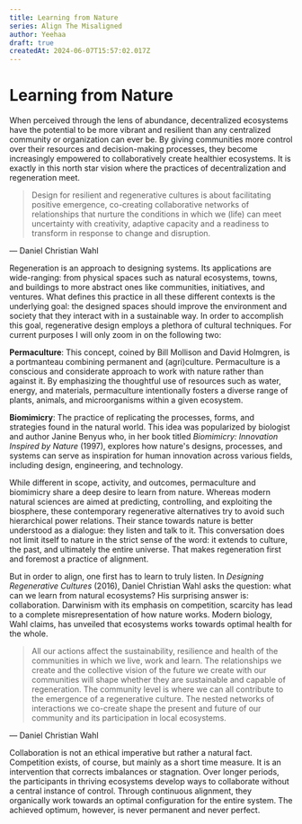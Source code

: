 ```yaml
---
title: Learning from Nature
series: Align The Misaligned
author: Yeehaa
draft: true
createdAt: 2024-06-07T15:57:02.017Z
---
```

# Learning from Nature

When perceived through the lens of abundance, decentralized ecosystems have the potential to be more vibrant and resilient than any centralized community or organization can ever be. By giving communities more control over their resources and decision-making processes, they become increasingly empowered to collaboratively create healthier ecosystems. It is exactly in this north star vision where the practices of decentralization and regeneration meet.

 > 
 > Design for resilient and regenerative cultures is about facilitating positive emergence, co-creating collaborative networks of relationships that nurture the conditions in which we (life) can meet uncertainty with creativity, adaptive capacity and a readiness to transform in response to change and disruption.

— Daniel Christian Wahl

Regeneration is an approach to designing systems. Its applications are wide-ranging: from physical spaces such as natural ecosystems, towns, and buildings to more abstract ones like communities, initiatives, and ventures. What defines this practice in all these different contexts is the underlying goal: the designed spaces should improve the environment and society that they interact with in a sustainable way. In order to accomplish this goal, regenerative design employs a plethora of cultural techniques. For current purposes I will only zoom in on the following two:

**Permaculture**: This concept, coined by Bill Mollison and David Holmgren, is a portmanteau combining permanent and (agri)culture. Permaculture is a conscious and considerate approach to work with nature rather than against it. By emphasizing the thoughtful use of resources such as water, energy, and materials, permaculture intentionally fosters a diverse range of plants, animals, and microorganisms within a given ecosystem.

**Biomimicry**: The practice of replicating the processes, forms, and strategies found in the natural world. This idea was popularized by biologist and author Janine Benyus who, in her book titled *Biomimicry: Innovation Inspired by Nature* (1997), explores how nature's designs, processes, and systems can serve as inspiration for human innovation across various fields, including design, engineering, and technology.

While different in scope, activity, and outcomes, permaculture and biomimicry share a deep desire to learn from nature. Whereas modern natural sciences are aimed at predicting, controlling, and exploiting the biosphere, these contemporary regenerative alternatives try to avoid such hierarchical power relations. Their stance towards nature is better understood as a dialogue: they listen and talk to it. This conversation does not limit itself to nature in the strict sense of the word: it extends to culture, the past, and ultimately the entire universe. That makes regeneration first and foremost a practice of alignment.

But in order to align, one first has to learn to truly listen. In *Designing Regenerative Cultures* (2016), Daniel Christian Wahl asks the question: what can we learn from natural ecosystems? His surprising answer is: collaboration. Darwinism with its emphasis on competition, scarcity has lead to a complete misrepresentation of how nature works. Modern biology, Wahl claims, has unveiled that ecosystems works towards optimal health for the whole.

 > 
 > All our actions affect the sustainability, resilience and health of the communities in which we live, work and learn. The relationships we create and the collective vision of the future we create with our communities will shape whether they are sustainable and capable of regeneration. The community level is where we can all contribute to the emergence of a regenerative culture. The nested networks of interactions we co-create shape the present and future of our community and its participation in local ecosystems.

— Daniel Christian Wahl

Collaboration is not an ethical imperative but rather a natural fact. Competition exists, of course, but mainly as a short time measure. It is an intervention that corrects imbalances or stagnation. Over longer periods, the participants in thriving ecosystems develop ways to collaborate without a central instance of control. Through continuous alignment, they organically work towards an optimal configuration for the entire system. The achieved optimum, however, is never permanent and never perfect.

